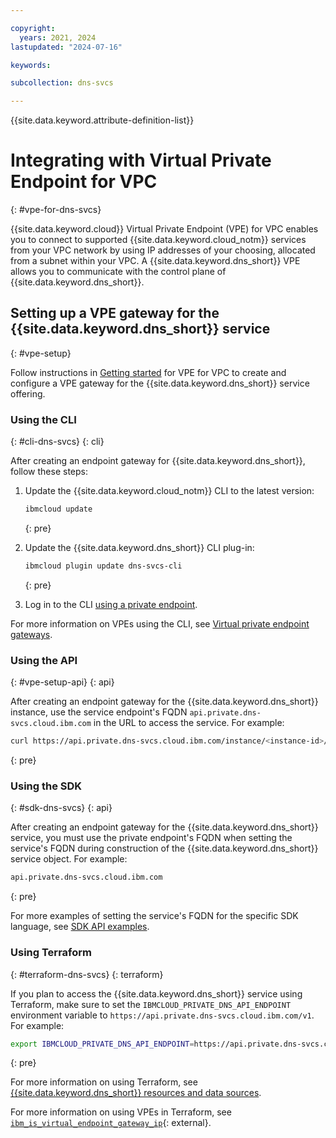 ```yaml
---

copyright:
  years: 2021, 2024
lastupdated: "2024-07-16"

keywords:

subcollection: dns-svcs

---
```


{{site.data.keyword.attribute-definition-list}}

# Integrating with Virtual Private Endpoint for VPC
{: #vpe-for-dns-svcs}

{{site.data.keyword.cloud}} Virtual Private Endpoint (VPE) for VPC enables you to connect to supported {{site.data.keyword.cloud_notm}} services from your VPC network by using IP addresses of your choosing, allocated from a subnet within your VPC. A {{site.data.keyword.dns_short}} VPE allows you to communicate with the control plane of {{site.data.keyword.dns_short}}.


## Setting up a VPE gateway for the {{site.data.keyword.dns_short}} service
{: #vpe-setup}

Follow instructions in [Getting started](/docs/vpc?topic=vpc-about-vpe#vpe-getting-started) for VPE for VPC to create and configure a VPE gateway for the {{site.data.keyword.dns_short}} service offering.

### Using the CLI
{: #cli-dns-svcs}
{: cli}

After creating an endpoint gateway for {{site.data.keyword.dns_short}}, follow these steps:

1. Update the {{site.data.keyword.cloud_notm}} CLI to the latest version:

    ```sh
    ibmcloud update
    ```
    {: pre}

1. Update the {{site.data.keyword.dns_short}} CLI plug-in:

    ```sh
    ibmcloud plugin update dns-svcs-cli
    ```
    {: pre}

1. Log in to the CLI [using a private endpoint](/docs/cli?topic=cli-service-connection#cli-private-login).

For more information on VPEs using the CLI, see [Virtual private endpoint gateways](/docs/vpc?topic=vpc-vpc-reference&interface=cli#vpe-clis).

### Using the API
{: #vpe-setup-api}
{: api}

After creating an endpoint gateway for the {{site.data.keyword.dns_short}} instance, use the service endpoint's FQDN `api.private.dns-svcs.cloud.ibm.com` in the URL to access the service. For example:

```sh
curl https://api.private.dns-svcs.cloud.ibm.com/instance/<instance-id>/dnszones -H "Authorization: Bearer $iam_token"
```
{: pre}

### Using the SDK
{: #sdk-dns-svcs}
{: api}

After creating an endpoint gateway for the {{site.data.keyword.dns_short}} service, you must use the private endpoint's FQDN when setting the service's FQDN during construction of the {{site.data.keyword.dns_short}} service object. For example:

```sh
api.private.dns-svcs.cloud.ibm.com
```
{: pre}

For more examples of setting the service's FQDN for the specific SDK language, see [SDK API examples](/apidocs/dns-svcs?code=go).

### Using Terraform
{: #terraform-dns-svcs}
{: terraform}

If you plan to access the {{site.data.keyword.dns_short}} service using Terraform, make sure to set the `IBMCLOUD_PRIVATE_DNS_API_ENDPOINT` environment variable to `https://api.private.dns-svcs.cloud.ibm.com/v1`. For example:

```sh
export IBMCLOUD_PRIVATE_DNS_API_ENDPOINT=https://api.private.dns-svcs.cloud.ibm.com/v1
```
{: pre}

For more information on using Terraform, see [{{site.data.keyword.dns_short}} resources and data sources](/docs/ibm-cloud-provider-for-terraform?topic=ibm-cloud-provider-for-terraform-resources-datasource-list#ibm-dns-service_rd).

For more information on using VPEs in Terraform, see [`ibm_is_virtual_endpoint_gateway_ip`](https://registry.terraform.io/providers/IBM-Cloud/ibm/latest/docs/resources/is_virtual_endpoint_gateway_ip){: external}.

